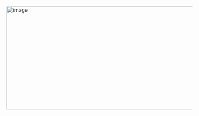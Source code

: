 <img width="697" height="280" alt="image" src="https://github.com/user-attachments/assets/9170cd2b-01a9-47e8-83f6-cde37d50e62b" />
